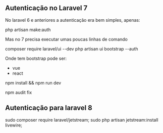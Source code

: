 ## Autenticação no Laravel 7

No laravel 6 e anteriores a autenticação era bem simples, apenas:

php artisan make:auth

Mas no 7 precisa executar umas poucas linhas de comando

composer require laravel/ui --dev
php artisan ui bootstrap --auth

Onde tem bootstrap pode ser:
- vue
- react

npm install && npm run dev

npm audit fix

## Autenticação para laravel 8


sudo composer require laravel/jetstream;
sudo php artisan jetstream:install livewire;


